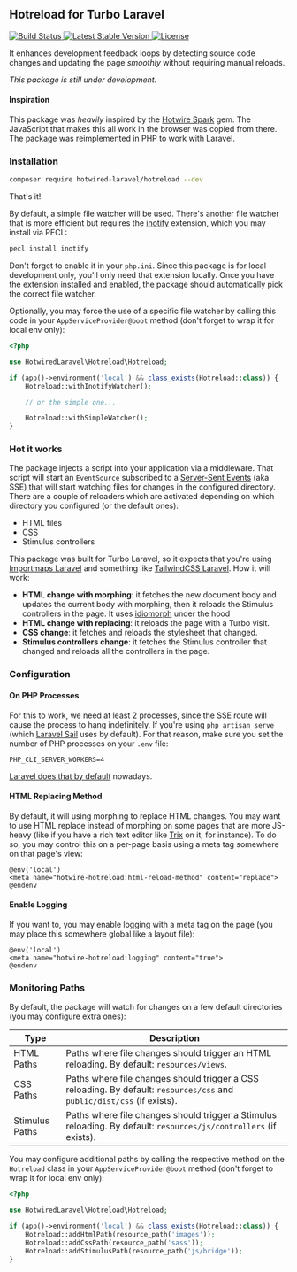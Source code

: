 ## Hotreload for Turbo Laravel

<div>
    <a href="https://github.com/hotwired-laravel/hotreload/actions">
        <img src="https://github.com/hotwired-laravel/hotreload/workflows/tests/badge.svg" alt="Build Status">
    </a>
    <a href="https://packagist.org/packages/hotwired-laravel/hotreload">
        <img src="https://img.shields.io/packagist/v/hotwired-laravel/hotreload" alt="Latest Stable Version">
    </a>
    <a href="https://packagist.org/packages/hotwired-laravel/hotreload">
        <img src="https://img.shields.io/packagist/l/hotwired-laravel/hotreload" alt="License">
    </a>
</div>

It enhances development feedback loops by detecting source code changes and updating the page _smoothly_ without requiring manual reloads.

_This package is still under development._

#### Inspiration

This package was _heavily_ inspired by the [Hotwire Spark](https://github.com/hotwired/spark) gem. The JavaScript that makes this all work in the browser was copied from there. The package was reimplemented in PHP to work with Laravel.

### Installation

```bash
composer require hotwired-laravel/hotreload --dev
```

That's it!

By default, a simple file watcher will be used. There's another file watcher that is more efficient but requires the [inotify](https://www.php.net/inotify-init) extension, which you may install via PECL:

```bash
pecl install inotify
```

Don't forget to enable it in your `php.ini`. Since this package is for local development only, you'll only need that extension locally. Once you have the extension installed and enabled, the package should automatically pick the correct file watcher.

Optionally, you may force the use of a specific file watcher by calling this code in your `AppServiceProvider@boot` method (don't forget to wrap it for local env only):

```php
<?php

use HotwiredLaravel\Hotreload\Hotreload;

if (app()->environment('local') && class_exists(Hotreload::class)) {
    Hotreload::withInotifyWatcher();

    // or the simple one...

    Hotreload::withSimpleWatcher();
}
```

### Hot it works

The package injects a script into your application via a middleware. That script will start an `EventSource` subscribed to a [Server-Sent Events](https://developer.mozilla.org/en-US/docs/Web/API/Server-sent_events) (aka. SSE) that will start watching files for changes in the configured directory. There are a couple of reloaders which are activated depending on which directory you configured (or the default ones):

- HTML files
- CSS
- Stimulus controllers

This package was built for Turbo Laravel, so it expects that you're using [Importmaps Laravel](https://github.com/tonysm/importmap-laravel) and something like [TailwindCSS Laravel](https://github.com/tonysm/tailwindcss-laravel). How it will work:

- **HTML change with morphing**: it fetches the new document body and updates the current body with morphing, then it reloads the Stimulus controllers in the page. It uses [idiomorph](https://github.com/bigskysoftware/idiomorph) under the hood
- **HTML change with replacing**: it reloads the page with a Turbo visit.
- **CSS change**: it fetches and reloads the stylesheet that changed.
- **Stimulus controllers change**: it fetches the Stimulus controller that changed and reloads all the controllers in the page.

### Configuration

#### On PHP Processes

For this to work, we need at least 2 processes, since the SSE route will cause the process to hang indefinitely. If you're using `php artisan serve` (which [Laravel Sail](https://github.com/laravel/sail/blob/1.x/runtimes/8.4/Dockerfile#L14) uses by default). For that reason, make sure you set the number of PHP processes on your `.env` file:

```env
PHP_CLI_SERVER_WORKERS=4
```
[Laravel does that by default](https://github.com/laravel/laravel/blob/11.x/.env.example#L15) nowadays.

#### HTML Replacing Method

By default, it will using morphing to replace HTML changes. You may want to use HTML replace instead of morphing on some pages that are more JS-heavy (like if you have a rich text editor like [Trix](https://trix-editor.org/) on it, for instance). To do so, you may control this on a per-page basis using a meta tag somewhere on that page's view:

```blade
@env('local')
<meta name="hotwire-hotreload:html-reload-method" content="replace">
@endenv
```

#### Enable Logging

If you want to, you may enable logging with a meta tag on the page (you may place this somewhere global like a layout file):

```blade
@env('local')
<meta name="hotwire-hotreload:logging" content="true">
@endenv
```

### Monitoring Paths

By default, the package will watch for changes on a few default directories (you may configure extra ones):

| Type | Description |
|---|---|
| HTML Paths | Paths where file changes should trigger an HTML reloading. By default: `resources/views`. |
| CSS Paths | Paths where file changes should trigger a CSS reloading. By default: `resources/css` and `public/dist/css` (if exists). |
| Stimulus Paths | Paths where file changes should trigger a Stimulus reloading. By default: `resources/js/controllers` (if exists). |

You may configure additional paths by calling the respective method on the `Hotreload` class in your `AppServiceProvider@boot` method (don't forget to wrap it for local env only):

```php
<?php

use HotwiredLaravel\Hotreload\Hotreload;

if (app()->environment('local') && class_exists(Hotreload::class)) {
    Hotreload::addHtmlPath(resource_path('images'));
    Hotreload::addCssPath(resource_path('sass'));
    Hotreload::addStimulusPath(resource_path('js/bridge'));
}
```
